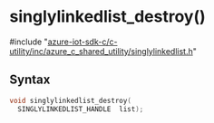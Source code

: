 # singlylinkedlist_destroy()

\#include "[azure-iot-sdk-c/c-utility/inc/azure_c_shared_utility/singlylinkedlist.h](../iot-c-ref-singlylinkedlist-h.md)"  

## Syntax

```C
void singlylinkedlist_destroy(
  SINGLYLINKEDLIST_HANDLE  list);
```

